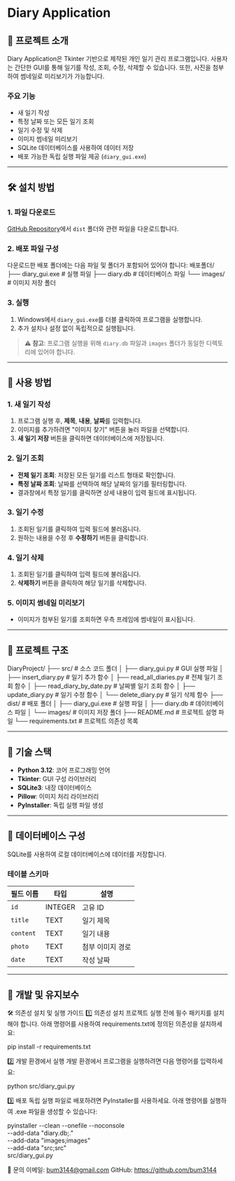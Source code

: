# Diary Application

## 📖 프로젝트 소개
Diary Application은 Tkinter 기반으로 제작된 개인 일기 관리 프로그램입니다. 사용자는 간단한 GUI를 통해 일기를 작성, 조회, 수정, 삭제할 수 있습니다. 또한, 사진을 첨부하여 썸네일로 미리보기가 가능합니다.

### 주요 기능
- 새 일기 작성
- 특정 날짜 또는 모든 일기 조회
- 일기 수정 및 삭제
- 이미지 썸네일 미리보기
- SQLite 데이터베이스를 사용하여 데이터 저장
- 배포 가능한 독립 실행 파일 제공 (`diary_gui.exe`)

---

## 🛠️ 설치 방법

### 1. 파일 다운로드
[GitHub Repository](https://github.com/bum3144/DiaryProject)에서 `dist` 폴더와 관련 파일을 다운로드합니다.

### 2. 배포 파일 구성
다운로드한 배포 폴더에는 다음 파일 및 폴더가 포함되어 있어야 합니다:
배포폴더/ 
├── diary_gui.exe # 실행 파일 
├── diary.db # 데이터베이스 파일 
└── images/ # 이미지 저장 폴더


### 3. 실행
1. Windows에서 `diary_gui.exe`를 더블 클릭하여 프로그램을 실행합니다.
2. 추가 설치나 설정 없이 독립적으로 실행됩니다.

> **⚠️ 참고**: 프로그램 실행을 위해 `diary.db` 파일과 `images` 폴더가 동일한 디렉토리에 있어야 합니다.

---

## 🚀 사용 방법
### 1. 새 일기 작성
1. 프로그램 실행 후, **제목**, **내용**, **날짜**를 입력합니다.
2. 이미지를 추가하려면 "이미지 찾기" 버튼을 눌러 파일을 선택합니다.
3. **새 일기 저장** 버튼을 클릭하면 데이터베이스에 저장됩니다.

### 2. 일기 조회
- **전체 일기 조회**: 저장된 모든 일기를 리스트 형태로 확인합니다.
- **특정 날짜 조회**: 날짜를 선택하여 해당 날짜의 일기를 필터링합니다.
- 결과창에서 특정 일기를 클릭하면 상세 내용이 입력 필드에 표시됩니다.

### 3. 일기 수정
1. 조회된 일기를 클릭하여 입력 필드에 불러옵니다.
2. 원하는 내용을 수정 후 **수정하기** 버튼을 클릭합니다.

### 4. 일기 삭제
1. 조회된 일기를 클릭하여 입력 필드에 불러옵니다.
2. **삭제하기** 버튼을 클릭하여 해당 일기를 삭제합니다.

### 5. 이미지 썸네일 미리보기
- 이미지가 첨부된 일기를 조회하면 우측 프레임에 썸네일이 표시됩니다.

---

## 📂 프로젝트 구조
DiaryProject/ 
├── src/ # 소스 코드 폴더 
│ ├── diary_gui.py # GUI 실행 파일 
│ ├── insert_diary.py # 일기 추가 함수 
│ ├── read_all_diaries.py # 전체 일기 조회 함수 
│ ├── read_diary_by_date.py # 날짜별 일기 조회 함수 
│ ├── update_diary.py # 일기 수정 함수 
│ └── delete_diary.py # 일기 삭제 함수 
├── dist/ # 배포 폴더 
│ ├── diary_gui.exe # 실행 파일 
│ ├── diary.db # 데이터베이스 파일 
│ └── images/ # 이미지 저장 폴더 
├── README.md # 프로젝트 설명 파일 
└── requirements.txt # 프로젝트 의존성 목록


---

## 🧰 기술 스택
- **Python 3.12**: 코어 프로그래밍 언어
- **Tkinter**: GUI 구성 라이브러리
- **SQLite3**: 내장 데이터베이스
- **Pillow**: 이미지 처리 라이브러리
- **PyInstaller**: 독립 실행 파일 생성

---

## 💾 데이터베이스 구성
SQLite를 사용하여 로컬 데이터베이스에 데이터를 저장합니다.

### 테이블 스키마
| 필드 이름    | 타입      | 설명             |
|--------------|-----------|---------------|
| `id`         | INTEGER   | 고유 ID        |
| `title`      | TEXT      | 일기 제목       |
| `content`    | TEXT      | 일기 내용       |
| `photo`      | TEXT      | 첨부 이미지 경로 |
| `date`       | TEXT      | 작성 날짜       |

---

## 🔧 개발 및 유지보수
🛠️ 의존성 설치 및 실행 가이드
1️⃣ 의존성 설치
프로젝트 실행 전에 필수 패키지를 설치해야 합니다. 
아래 명령어를 사용하여 requirements.txt에 정의된 의존성을 설치하세요:

pip install -r requirements.txt

2️⃣ 개발 환경에서 실행
개발 환경에서 프로그램을 실행하려면 다음 명령어를 입력하세요:

python src/diary_gui.py

3️⃣ 배포
독립 실행 파일로 배포하려면 PyInstaller를 사용하세요. 
아래 명령어를 실행하여 .exe 파일을 생성할 수 있습니다:

pyinstaller --clean --onefile --noconsole \
--add-data "diary.db;." \
--add-data "images;images" \
--add-data "src;src" \
src/diary_gui.py

📧 문의
 이메일:  bum3144@gmail.com
 GitHub: https://github.com/bum3144
